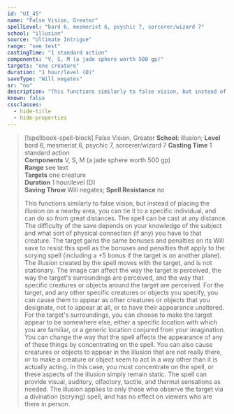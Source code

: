```yaml
---
id: "UI_45"
name: "False Vision, Greater"
spellLevel: "bard 6, mesmerist 6, psychic 7, sorcerer/wizard 7"
school: "illusion"
source: "Ultimate Intrigue"
range: "see text"
castingTime: "1 standard action"
components: "V, S, M (a jade sphere worth 500 gp)"
targets: "one creature"
duration: "1 hour/level (D)"
saveType: "Will negates"
sr: "no"
description: "This functions similarly to false vision, but instead of placing the illusion on a nearby area, you can tie it to a specific individual, and can do so from great distances. The spell can be cast at any distance. The difficulty of the save depends on your knowledge of the subject and what sort of physical connection (if any) you have to that creature. The target gains the same bonuses and penalties on its Will save to resist this spell as the bonuses and penalties that apply to the scrying spell (including a +5 bonus if the target is on another plane).  The illusion created by the spell moves with the target, and is not stationary. The image can affect the way the target is perceived, the way the target's surroundings are perceived, and the way that specific creatures or objects around the target are perceived. For the target, and any other specific creatures or objects you specify, you can cause them to appear as other creatures or objects that you designate, not to appear at all, or to have their appearance unaltered. For the target's surroundings, you can choose to make the target appear to be somewhere else, either a specific location with which you are familiar, or a generic location conjured from your imagination. You can change the way that the spell affects the appearance of any of these things by concentrating on the spell. You can also cause creatures or objects to appear in the illusion that are not really there, or to make a creature or object seem to act in a way other than it is actually acting. In this case, you must concentrate on the spell, or these aspects of the illusion simply remain static. The spell can provide visual, auditory, olfactory, tactile, and thermal sensations as needed.  The illusion applies to only those who observe the target via a divination (scrying) spell, and has no effect on viewers who are there in person."
known: false
cssclasses:
  - hide-title
  - hide-properties
---
```


> [!spellbook-spell-block] False Vision, Greater
> **School:** illusion; **Level** bard 6, mesmerist 6, psychic 7, sorcerer/wizard 7
> **Casting Time** 1 standard action  
> **Components** V, S, M (a jade sphere worth 500 gp)  
> **Range** see text  
> **Targets** one creature  
> **Duration** 1 hour/level (D)  
> **Saving Throw** Will negates; **Spell Resistance** no
> 
> This functions similarly to false vision, but instead of placing the illusion on a nearby area, you can tie it to a specific individual, and can do so from great distances. The spell can be cast at any distance. The difficulty of the save depends on your knowledge of the subject and what sort of physical connection (if any) you have to that creature. The target gains the same bonuses and penalties on its Will save to resist this spell as the bonuses and penalties that apply to the scrying spell (including a +5 bonus if the target is on another plane).  The illusion created by the spell moves with the target, and is not stationary. The image can affect the way the target is perceived, the way the target's surroundings are perceived, and the way that specific creatures or objects around the target are perceived. For the target, and any other specific creatures or objects you specify, you can cause them to appear as other creatures or objects that you designate, not to appear at all, or to have their appearance unaltered. For the target's surroundings, you can choose to make the target appear to be somewhere else, either a specific location with which you are familiar, or a generic location conjured from your imagination. You can change the way that the spell affects the appearance of any of these things by concentrating on the spell. You can also cause creatures or objects to appear in the illusion that are not really there, or to make a creature or object seem to act in a way other than it is actually acting. In this case, you must concentrate on the spell, or these aspects of the illusion simply remain static. The spell can provide visual, auditory, olfactory, tactile, and thermal sensations as needed.  The illusion applies to only those who observe the target via a divination (scrying) spell, and has no effect on viewers who are there in person.